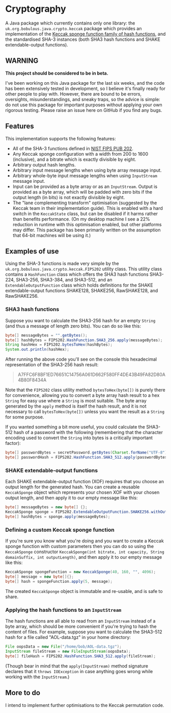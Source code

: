 # Cryptography

A Java package which currently contains only one library: the `uk.org.bobulous.java.crypto.keccak` package which provides an implementation of the [Keccak sponge function family of hash functions](http://keccak.noekeon.org/index.html), and the standardised SHA-3 instances (both SHA3 hash functions and SHAKE extendable-output functions).

## WARNING

**This project should be considered to be in beta.**

I've been working on this Java package for the last six weeks, and the code has been extensively tested in development, so I believe it's finally ready for other people to play with. However, there are bound to be errors, oversights, misunderstandings, and sneaky traps, so the advice is simple: do not use this package for important purposes without applying your own rigorous testing. Please raise an issue here on GitHub if you find any bugs.

## Features

This implementation supports the following features:

* All of the SHA-3 functions defined in [NIST FIPS PUB 202](http://nvlpubs.nist.gov/nistpubs/FIPS/NIST.FIPS.202.pdf).
* Any Keccak sponge configuration with a width from 200 to 1600 (inclusive), and a bitrate which is exactly divisible by eight.
* Arbitrary output hash lengths.
* Arbitrary input message lengths when using byte array message input.
* Arbitrary whole-byte input message lengths when using `InputStream` message input.
* Input can be provided as a byte array or as an `InputStream`. Output is provided as a byte array, which will be padded with zero bits if the output length (in bits) is not exactly divisible by eight.
* The "lane complementing transform" optimisation (suggested by the Keccak team in their implementation guide). This is enabled with a hard switch in the `KeccakState` class, but can be disabled if it harms rather than benefits performance. (On my desktop machine I see a 22% reduction in runtime with this optimisation enabled, but other platforms may differ. This package has been primarily written on the assumption that 64-bit machines will be using it.)

## Examples of use

Using the SHA-3 functions is made very simple by the `uk.org.bobulous.java.crypto.keccak.FIPS202` utility class. This utility class contains a `HashFunction` class which offers the SHA3 hash functions SHA3-224, SHA3-256, SHA3-384, and SHA3-512, and an `ExtendableOutputFunction` class which holds definitions for the SHAKE extendable-output functions SHAKE128, SHAKE256, RawSHAKE128, and RawSHAKE256.

### SHA3 hash functions

Suppose you want to calculate the SHA3-256 hash for an empty `String` (and thus a message of length zero bits). You can do so like this:

```java
byte[] messageBytes = "".getBytes();
byte[] hashBytes = FIPS202.HashFunction.SHA3_256.apply(messageBytes);
String hashHex = FIPS202.bytesToHex(hashBytes);
System.out.println(hashHex);
```

After running the above code you'll see on the console this hexadecimal representation of the SHA3-256 hash result:

> A7FFC6F8BF1ED76651C14756A061D662F580FF4DE43B49FA82D80A4B80F8434A

Note that the `FIPS202` class utility method `bytesToHex(byte[])` is purely there for convenience, allowing you to convert a byte array hash result to a hex `String` for easy use where a `String` is most suitable. The byte array generated by the `apply` method is itself the hash result, and it is not necessary to call `bytesToHex(byte[])` unless you want the result as a `String` for some purpose.

If you wanted something a bit more useful, you could calculate the SHA3-512 hash of a password with the following (remembering that the character encoding used to convert the `String` into bytes is a critically important factor):

```java
byte[] passwordBytes = secretPassword.getBytes(Charset.forName("UTF-8"));
byte[] passwordHash = FIPS202.HashFunction.SHA3_512.apply(passwordBytes);
```

### SHAKE extendable-output functions

Each SHAKE extendable-output function (XOF) requires that you choose an output length for the generated hash. You can create a reusable `KeccakSponge` object which represents your chosen XOF with your chosen output length, and then apply it to our empty message like this:

```java
byte[] messageBytes = new byte[] {};
KeccakSponge sponge = FIPS202.ExtendableOutputFunction.SHAKE256.withOutputLength(4096);
byte[] hashBytes = sponge.apply(messageBytes);
```

### Defining a custom Keccak sponge function

If you're sure you know what you're doing and you want to create a Keccak sponge function with custom parameters then you can do so using the `KeccakSponge` constructor `KeccakSponge(int bitrate, int capacity, String domainSuffix, int outputLength)`, and then apply it to our empty message like this:

```java
KeccakSponge spongeFunction = new KeccakSponge(40, 160, "", 4096);
byte[] message = new byte[]{};
byte[] hash = spongeFunction.apply(5, message);
```

The created `KeccakSponge` object is immutable and re-usable, and is safe to share.

### Applying the hash functions to an `InputStream`

The hash functions are all able to read from an `InputStream` instead of a byte array, which should be more convenient if you're trying to hash the content of files. For example, suppose you want to calculate the SHA3-512 hash for a file called "AOL-data.tgz" in your home directory:

```java
File oopsData = new File("/home/bob/AOL-data.tgz");
InputStream fileStream = new FileInputStream(oopsData);
byte[] fileHash = FIPS202.HashFunction.SHA3_512.apply(fileStream);
```

(Though bear in mind that the `apply(InputStream)` method signature declares that it `throws IOException` in case anything goes wrong while working with the `InputStream`.)

## More to do

I intend to implement further optimisations to the Keccak permutation code.
